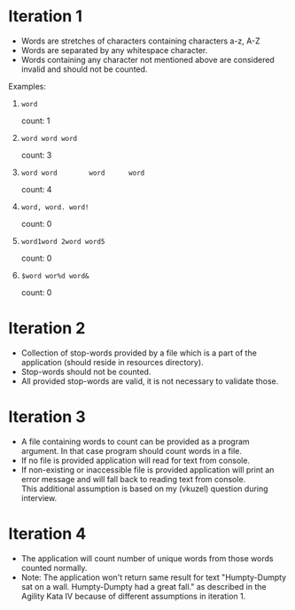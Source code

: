 
# Iteration 1

* Words are stretches of characters containing characters a-z, A-Z
* Words are separated by any whitespace character.
* Words containing any character not mentioned above are considered invalid and should not be counted.

Examples:

1. `word`

    count: 1

2. `word word word`

    count: 3

3. `word word        word      word`

    count: 4

4. `word, word. word!`

    count: 0

5. `word1word 2word word5`

    count: 0

6. `$word wor%d word&`

    count: 0

# Iteration 2

* Collection of stop-words provided by a file which is a part of the application (should reside in resources directory).
* Stop-words should not be counted.
* All provided stop-words are valid, it is not necessary to validate those.

# Iteration 3

* A file containing words to count can be provided as a program argument. In that case program should count words in a file.
* If no file is provided application will read for text from console.
* If non-existing or inaccessible file is provided application will print an error message and will fall back to reading text from console.  
    This additional assumption is based on my (vkuzel) question during interview.

# Iteration 4

* The application will count number of unique words from those words counted normally.
* Note: The application won't return same result for text "Humpty-Dumpty sat on a wall. Humpty-Dumpty had a great fall."
    as described in the Agility Kata IV because of different assumptions in iteration 1.

